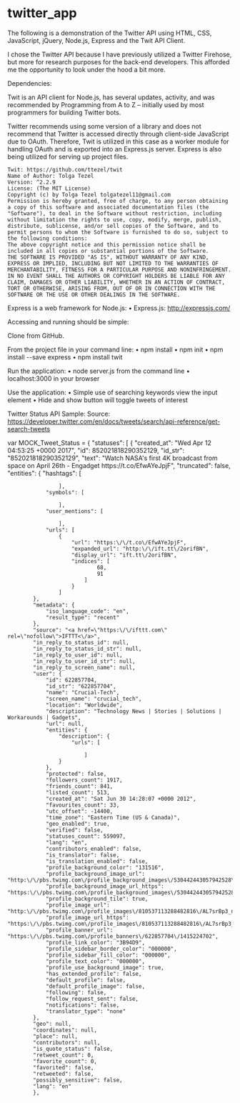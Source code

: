 # twitter_app

The following is a demonstration of the Twitter API using HTML, CSS, JavaScript, jQuery, Node.js, Express and the Twit API Client.

I chose the Twitter API because I have previously utilized a Twitter Firehose, but more for research purposes for the back-end developers. This afforded me the opportunity to look under the hood a bit more.

Dependencies:

Twit is an API client for Node.js, has several updates, activity, and was recommended by Programming from A to Z – initially used by most programmers for building Twitter bots. 

Twitter recommends using some version of a library and does not recommend that Twitter is accessed directly through client-side JavaScript due to OAuth. Therefore, Twit is utilized in this case as a worker module for handling OAuth and is exported into an Express.js server.  Express is also being utilized for serving up project files.

    Twit: https://github.com/ttezel/twit
    Name of Author: Tolga Tezel
    Version: ^2.2.9
    License: (The MIT License)
    Copyright (c) by Tolga Tezel tolgatezel11@gmail.com
    Permission is hereby granted, free of charge, to any person obtaining a copy of this software and associated documentation files (the "Software"), to deal in the Software without restriction, including without limitation the rights to use, copy, modify, merge, publish, distribute, sublicense, and/or sell copies of the Software, and to permit persons to whom the Software is furnished to do so, subject to the following conditions:
    The above copyright notice and this permission notice shall be included in all copies or substantial portions of the Software.
    THE SOFTWARE IS PROVIDED "AS IS", WITHOUT WARRANTY OF ANY KIND, EXPRESS OR IMPLIED, INCLUDING BUT NOT LIMITED TO THE WARRANTIES OF MERCHANTABILITY, FITNESS FOR A PARTICULAR PURPOSE AND NONINFRINGEMENT. IN NO EVENT SHALL THE AUTHORS OR COPYRIGHT HOLDERS BE LIABLE FOR ANY CLAIM, DAMAGES OR OTHER LIABILITY, WHETHER IN AN ACTION OF CONTRACT, TORT OR OTHERWISE, ARISING FROM, OUT OF OR IN CONNECTION WITH THE SOFTWARE OR THE USE OR OTHER DEALINGS IN THE SOFTWARE.

Express is a web framework for Node.js:
•	Express.js: http://expressjs.com/

Accessing and running should be simple:

Clone from GitHub.

From the project file in your command line:
•	npm install
•	npm init
•	npm install --save express
•	npm install twit

Run the application:
•	node server.js from the command line
•	localhost:3000 in your browser

Use the application:
•	Simple use of searching keywords view the input element
•	Hide and show button will toggle tweets of interest

Twitter Status API Sample: 
Source: https://developer.twitter.com/en/docs/tweets/search/api-reference/get-search-tweets

var MOCK_Tweet_Status = {
    "statuses": [
        {
            "created_at": "Wed Apr 12 04:53:25 +0000 2017",
            "id": 852021818290352129,
            "id_str": "852021818290352129",
            "text": "Watch NASA's first 4K broadcast from space on April 26th - Engadget https:\/\/t.co\/EfwAYeJpjF",
            "truncated": false,
            "entities": {
                "hashtags": [

                    ],
                "symbols": [

                    ],
                "user_mentions": [

                    ],
                "urls": [
                    {
                        "url": "https:\/\/t.co\/EfwAYeJpjF",
                        "expanded_url": "http:\/\/ift.tt\/2orifBN",
                        "display_url": "ift.tt\/2orifBN",
                        "indices": [
                                68,
                                91
                            ]
                        }
                    ]
            },
            "metadata": {
                "iso_language_code": "en",
                "result_type": "recent"
            },
            "source": "<a href=\"https:\/\/ifttt.com\" rel=\"nofollow\">IFTTT<\/a>",
            "in_reply_to_status_id": null,
            "in_reply_to_status_id_str": null,
            "in_reply_to_user_id": null,
            "in_reply_to_user_id_str": null,
            "in_reply_to_screen_name": null,
            "user": {
                "id": 622857704,
                "id_str": "622857704",
                "name": "Crucial-Tech",
                "screen_name": "crucial_tech",
                "location": "Worldwide",
                "description": "Technology News | Stories | Solutions | Workarounds | Gadgets",
                "url": null,
                "entities": {
                    "description": {
                        "urls": [

                            ]
                    }
                },
                "protected": false,
                "followers_count": 1917,
                "friends_count": 841,
                "listed_count": 513,
                "created_at": "Sat Jun 30 14:28:07 +0000 2012",
                "favourites_count": 33,
                "utc_offset": -14400,
                "time_zone": "Eastern Time (US & Canada)",
                "geo_enabled": true,
                "verified": false,
                "statuses_count": 559097,
                "lang": "en",
                "contributors_enabled": false,
                "is_translator": false,
                "is_translation_enabled": false,
                "profile_background_color": "131516",
                "profile_background_image_url": "http:\/\/pbs.twimg.com\/profile_background_images\/530442443057942528\/jgQgrriz.jpeg",
                "profile_background_image_url_https": "https:\/\/pbs.twimg.com\/profile_background_images\/530442443057942528\/jgQgrriz.jpeg",
                "profile_background_tile": true,
                "profile_image_url": "http:\/\/pbs.twimg.com\/profile_images\/810537113288482816\/AL7srBp3_normal.jpg",
                "profile_image_url_https": "https:\/\/pbs.twimg.com\/profile_images\/810537113288482816\/AL7srBp3_normal.jpg",
                "profile_banner_url": "https:\/\/pbs.twimg.com\/profile_banners\/622857704\/1415224702",
                "profile_link_color": "3B94D9",
                "profile_sidebar_border_color": "000000",
                "profile_sidebar_fill_color": "000000",
                "profile_text_color": "000000",
                "profile_use_background_image": true,
                "has_extended_profile": false,
                "default_profile": false,
                "default_profile_image": false,
                "following": false,
                "follow_request_sent": false,
                "notifications": false,
                "translator_type": "none"
            },
            "geo": null,
            "coordinates": null,
            "place": null,
            "contributors": null,
            "is_quote_status": false,
            "retweet_count": 0,
            "favorite_count": 0,
            "favorited": false,
            "retweeted": false,
            "possibly_sensitive": false,
            "lang": "en"
            },

